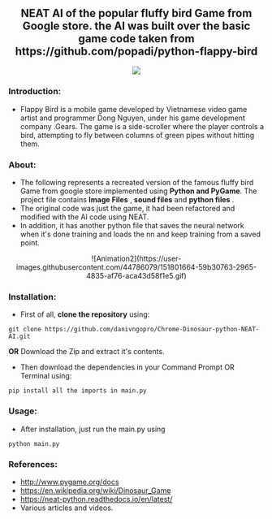 <p align="center">
  <h2 align="center" style="margin-top: -4px !important;">NEAT AI of the popular fluffy bird Game from Google store.
	  the AI was built over the basic game code taken from https://github.com/popadi/python-flappy-bird </h2>
</p>
<p align="center">
	<img src="http://ForTheBadge.com/images/badges/made-with-python.svg">
</p>



### Introduction:

-	Flappy Bird is a mobile game developed by Vietnamese video game artist and programmer Dong Nguyen, under his game development company .Gears. The game is a side-scroller where the player controls a bird, attempting to fly between columns of green pipes without hitting them.

### About:

-	The following represents a recreated version of the famous fluffy bird Game from google store implemented using **Python and PyGame**. The project file contains **Image Files** , **sound files** and **python files** .
-	The original code was just the game, it had been refactored and modified with the AI code using NEAT.
-	In addition, it has another python file that saves the neural network when it's done training and loads the nn and keep training from a saved point.

<p align="center">
	![Animation2](https://user-images.githubusercontent.com/44786079/151801664-59b30763-2965-4835-af76-aca43d58f1e5.gif)
</p>

### Installation:

-	First of all, **clone the repository** using:
```
git clone https://github.com/danivngopro/Chrome-Dinosaur-python-NEAT-AI.git
``` 
**OR**
Download the Zip and extract it's contents.

-	Then download the dependencies in your Command Prompt OR Terminal using:
```
pip install all the imports in main.py
```

### Usage:

-	After installation, just run the main.py using
```
python main.py
```

### References:
-	http://www.pygame.org/docs
-	https://en.wikipedia.org/wiki/Dinosaur_Game
-	https://neat-python.readthedocs.io/en/latest/
-	Various articles and videos.

